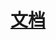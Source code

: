 <!--
 * @Author: Wanko
 * @Date: 2022-05-31 17:19:10
 * @LastEditors: Wanko
 * @LastEditTime: 2023-02-16 19:53:19
 * @Description: 
-->
# [文档](https://www.wolai.com/rFLraPf19XSSbggNnt3uCk)
 


 